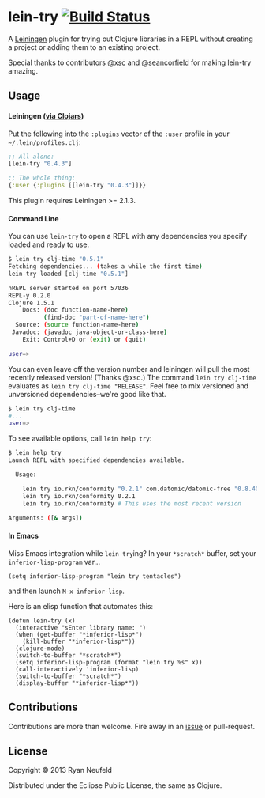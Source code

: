 # lein-try [![Build Status](https://travis-ci.org/rkneufeld/lein-try.png)](https://travis-ci.org/rkneufeld/lein-try)

A [Leiningen](https://github.com/technomancy/leiningen) plugin for trying out
Clojure libraries in a REPL without creating a project or adding them to an existing
project.

Special thanks to contributors [@xsc](https://github.com/xsc) and [@seancorfield](https://github.com/seancorfield) for making lein-try amazing.

## Usage

#### Leiningen ([via Clojars](https://clojars.org/lein-try))

Put the following into the `:plugins` vector of the `:user` profile in your `~/.lein/profiles.clj`:

```clojure
;; All alone:
[lein-try "0.4.3"]

;; The whole thing:
{:user {:plugins [[lein-try "0.4.3"]]}}
```

This plugin requires Leiningen >= 2.1.3.

#### Command Line

You can use `lein-try` to open a REPL with any dependencies you specify loaded and ready to use.

```bash
$ lein try clj-time "0.5.1"
Fetching dependencies... (takes a while the first time)
lein-try loaded [clj-time "0.5.1"]

nREPL server started on port 57036
REPL-y 0.2.0
Clojure 1.5.1
    Docs: (doc function-name-here)
          (find-doc "part-of-name-here")
  Source: (source function-name-here)
 Javadoc: (javadoc java-object-or-class-here)
    Exit: Control+D or (exit) or (quit)

user=>
```

You can even leave off the version number and leiningen will pull the most
recently released version! (Thanks @xsc.) The command `lein try clj-time`
evaluates as `lein try clj-time "RELEASE"`. Feel free to mix versioned and
unversioned dependencies–we're good like that.

```bash
$ lein try clj-time
#...
user=>
```

To see available options, call `lein help try`:

```bash
$ lein help try
Launch REPL with specified dependencies available.

  Usage:

    lein try io.rkn/conformity "0.2.1" com.datomic/datomic-free "0.8.4020.26"
    lein try io.rkn/conformity 0.2.1
    lein try io.rkn/conformity # This uses the most recent version

Arguments: ([& args])
```

#### In Emacs

Miss Emacs integration while `lein try`ing? In your `*scratch*` buffer, set your `inferior-lisp-program` var...

`(setq inferior-lisp-program "lein try tentacles")`

and then launch `M-x inferior-lisp`.

Here is an elisp function that automates this:
```elisp
(defun lein-try (x)
  (interactive "sEnter library name: ")
  (when (get-buffer "*inferior-lisp*")
    (kill-buffer "*inferior-lisp*"))
  (clojure-mode)
  (switch-to-buffer "*scratch*")
  (setq inferior-lisp-program (format "lein try %s" x))
  (call-interactively 'inferior-lisp)
  (switch-to-buffer "*scratch*")
  (display-buffer "*inferior-lisp*"))

```

## Contributions

Contributions are more than welcome. Fire away in an [issue](../../issues/new) or pull-request.

## License

Copyright &copy; 2013 Ryan Neufeld

Distributed under the Eclipse Public License, the same as Clojure.

